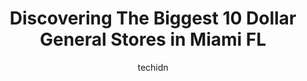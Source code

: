---
layout: ampstory
image: https://i0.wp.com/www.depkes.org/wp-content/uploads/2023/06/dollar-general-0-in-miami-fl-1685965031.jpeg?resize=640,853
author: techidn
featured: false
description: Discover the impressive array of Dollar General options in Miami FL, where you can find 10 of the largest Dollar General establishments in the area. From renowned classics to hidden gems, Mi
title: Discovering The Biggest 10 Dollar General Stores in Miami FL
cover:
   title: Discovering The Biggest 10 Dollar General Stores in Miami FL
   subtitle: Rickpate
   background: https://www.depkes.org/wp-content/uploads/2023/06/dollar-general-0-in-miami-fl-1685965031.jpeg

pages: 
 - layout: thirds
   top: <h1>#1 Dollar General</h1>
   bottom: "<p>I love this store, is always clean and the persons working there are so good</p>"
   background: https://www.depkes.org/wp-content/uploads/2023/06/dollar-general-1-in-miami-fl-1685965031.jpeg
   backgroundblur: true
 - layout: thirds
   top: <h1>#2 Dollar General</h1>
   bottom: "<p>1520 W 37th St, Hialeah, FL 33012, United States</p>"
   background: https://www.depkes.org/wp-content/uploads/2023/06/dollar-general-2-in-miami-fl-1685965032.jpeg
   cta:
      link: https://www.depkes.org/blog/discovering-the-biggest-10-dollar-general-stores-in-miami-fl/
      text: Discovering The Biggest 10 Dollar General Stores in Miami FL
 - layout: thirds
   top: <h1>#3 Dollar General</h1>
   bottom: "<p>685 E 9th St, Hialeah, FL 33010, United States</p>"
   background: https://www.depkes.org/wp-content/uploads/2023/06/dollar-general-3-in-miami-fl-1685965032.jpeg
   cta:
      link: https://www.depkes.org/blog/discovering-the-biggest-10-dollar-general-stores-in-miami-fl/
      text: Discovering The Biggest 10 Dollar General Stores in Miami FL
 - layout: thirds
   top: <h1>#4 Dollar General</h1>
   bottom: "<p>9377 SW 56th St, Miami, FL 33165, United States</p>"
   background: https://images.unsplash.com/photo-1614648718611-0635f29016cb?ixlib=rb-4.0.3&ixid=MnwxMjA3fDB8MHxwaG90by1wYWdlfHx8fGVufDB8fHx8&auto=format&fit=crop&w=640&h=853&q=80
   cta:
      link: https://www.depkes.org/blog/discovering-the-biggest-10-dollar-general-stores-in-miami-fl/
      text: Discovering The Biggest 10 Dollar General Stores in Miami FL
 - layout: thirds
   top: <h1>#5 Dollar General</h1>
   bottom: "<p>801 NW 79th St, Miami, FL 33150, United States</p>"
   background: https://images.unsplash.com/photo-1489648022186-8f49310909a0?ixlib=rb-4.0.3&ixid=MnwxMjA3fDB8MHxwaG90by1wYWdlfHx8fGVufDB8fHx8&auto=format&fit=crop&w=640&h=853&q=80
   cta:
      link: https://www.depkes.org/blog/discovering-the-biggest-10-dollar-general-stores-in-miami-fl/
      text: Discovering The Biggest 10 Dollar General Stores in Miami FL
 - layout: thirds
   top: <h1>#6 Dollar General</h1>
   bottom: "<p>12915 NW 7th Ave, North Miami, FL 33168, United States</p>"
   background: https://images.unsplash.com/photo-1531169509526-f8f1fdaa4a67?ixlib=rb-4.0.3&ixid=MnwxMjA3fDB8MHxwaG90by1wYWdlfHx8fGVufDB8fHx8&auto=format&fit=crop&w=640&h=853&q=80
   cta:
      link: https://www.depkes.org/blog/discovering-the-biggest-10-dollar-general-stores-in-miami-fl/
      text: Discovering The Biggest 10 Dollar General Stores in Miami FL
 - layout: thirds
   top: <h1>#7 Dollar General</h1>
   bottom: "<p>2035 NW 95th St, Miami, FL 33147, United States</p>"
   background: https://images.unsplash.com/photo-1567360425618-1594206637d2?ixlib=rb-4.0.3&ixid=MnwxMjA3fDB8MHxwaG90by1wYWdlfHx8fGVufDB8fHx8&auto=format&fit=crop&w=640&h=853&q=80
   cta:
      link: https://www.depkes.org/blog/discovering-the-biggest-10-dollar-general-stores-in-miami-fl/
      text: Discovering The Biggest 10 Dollar General Stores in Miami FL
 - layout: thirds
   middle: Continue reading...
   background: https://images.unsplash.com/photo-1462556791646-c201b8241a94?ixlib=rb-4.0.3&ixid=MnwxMjA3fDB8MHxwaG90by1wYWdlfHx8fGVufDB8fHx8&auto=format&fit=crop&w=640&h=853&q=80
   cta:
      link: https://www.depkes.org/blog/discovering-the-biggest-10-dollar-general-stores-in-miami-fl/
      text: Discovering The Biggest 10 Dollar General Stores in Miami FL
      
---